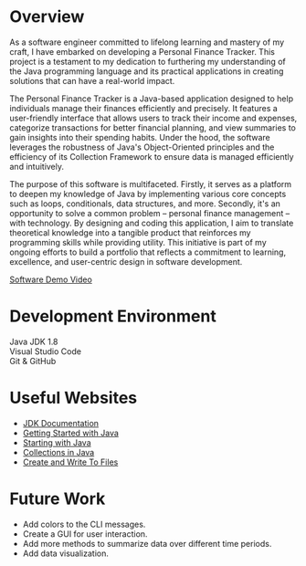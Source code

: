 # Overview

As a software engineer committed to lifelong learning and mastery of my craft, I have embarked on developing a Personal Finance Tracker. This project is a testament to my dedication to furthering my understanding of the Java programming language and its practical applications in creating solutions that can have a real-world impact.

The Personal Finance Tracker is a Java-based application designed to help individuals manage their finances efficiently and precisely. It features a user-friendly interface that allows users to track their income and expenses, categorize transactions for better financial planning, and view summaries to gain insights into their spending habits. Under the hood, the software leverages the robustness of Java's Object-Oriented principles and the efficiency of its Collection Framework to ensure data is managed efficiently and intuitively.

The purpose of this software is multifaceted. Firstly, it serves as a platform to deepen my knowledge of Java by implementing various core concepts such as loops, conditionals, data structures, and more. Secondly, it's an opportunity to solve a common problem – personal finance management – with technology. By designing and coding this application, I aim to translate theoretical knowledge into a tangible product that reinforces my programming skills while providing utility. This initiative is part of my ongoing efforts to build a portfolio that reflects a commitment to learning, excellence, and user-centric design in software development.

[Software Demo Video](https://youtu.be/mELK7wIcUSw)

# Development Environment

Java JDK 1.8  
Visual Studio Code  
Git & GitHub

# Useful Websites

-   [JDK Documentation](https://docs.oracle.com/en/java/javase/21/index.html)
-   [Getting Started with Java](https://dev.java/learn/getting-started/)
-   [Starting with Java](https://www.w3schools.com/java/default.asp)
-   [Collections in Java](https://beginnersbook.com/java-collections-tutorials/)
-   [Create and Write To Files](https://www.w3schools.com/java/java_files_create.asp)

# Future Work

-   Add colors to the CLI messages.
-   Create a GUI for user interaction.
-   Add more methods to summarize data over different time periods.
-   Add data visualization.
